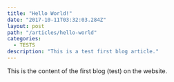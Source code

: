 ```yaml
---
title: "Hello World!"
date: "2017-10-11T03:32:03.284Z"
layout: post
path: "/articles/hello-world"
categories:
  - TESTS
description: "This is a test first blog article."
---
```

This is the content of the first blog (test) on the website.
